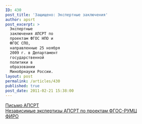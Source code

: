 ```yaml
---
ID: 430
post_title: 'Защищено: Экспертные заключения'
author: apsrt
post_excerpt: >
  Экспертные
  заключения АПСРТ по
  проектам ФГОС НПО и
  ФГОС СПО,
  направленные 25 ноября
  2009 г. в Департамент
  государственной
  политики в
  образовании
  Минобрнауки России.
layout: post
permalink: /articles/430
published: true
post_date: 2011-02-21 15:38:00
---
```

[ <span style="text-decoration:underline;"></span> Письмо АПСРТ][1]  
[ <span style="text-decoration:underline;"></span> Независимые экспертизы АПСРТ по проектам ФГОС-РУМЦ][2]  
[ <span style="text-decoration:underline;"></span> ФИРО][3]

 [1]: http://www.apsrt.ru/docs/minobrnauki.doc
 [2]: http://www.apsrt.ru/docs/fgos.zip
 [3]: http://www.apsrt.ru/docs/firo.zip